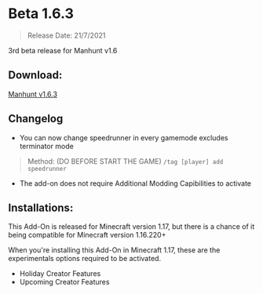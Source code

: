 # Beta 1.6.3
> Release Date: 21/7/2021

3rd beta release for Manhunt v1.6

## Download:
[Manhunt v1.6.3](https://cdn.discordapp.com/attachments/571863283657867294/867357522393563146/manhunt-v1.6.3.mcaddon)

## Changelog
- You can now change speedrunner in every gamemode excludes terminator mode
> Method: (DO BEFORE START THE GAME)
`/tag [player] add speedrunner`
- The add-on does not require Additional Modding Capibilities to activate

## Installations:
This Add-On is released for Minecraft version 1.17, but there is a chance of it being compatible for Minecraft version 1.16.220+

When you're installing this Add-On in Minecraft 1.17, these are the experimentals options required to be activated.
- Holiday Creator Features
- Upcoming Creator Features